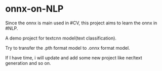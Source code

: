 # onnx-on-NLP
Since the onnx is main used in #CV, this project aims to learn the onnx in #NLP.

A demo project for textcnn model(text classification).

Try to transfer the .pth format model to .onnx format model.

If I have time, i will update and add some new project like ner/text generation and so on.
